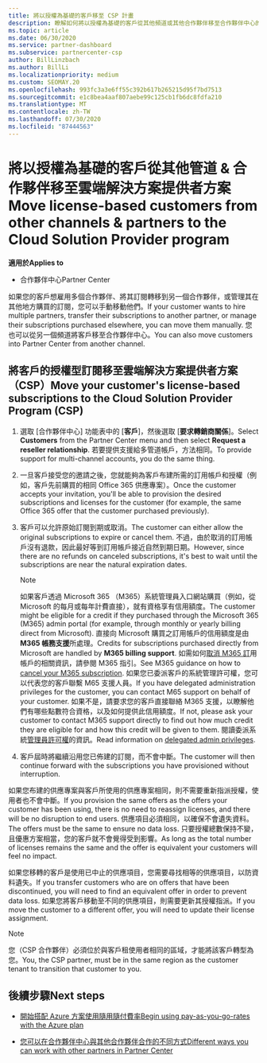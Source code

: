 ```yaml
---
title: 將以授權為基礎的客戶移至 CSP 計畫
description: 瞭解如何將以授權為基礎的客戶從其他頻道或其他合作夥伴移至合作夥伴中心的雲端解決方案提供者（CSP）計畫。
ms.topic: article
ms.date: 06/30/2020
ms.service: partner-dashboard
ms.subservice: partnercenter-csp
author: BillLinzbach
ms.author: BillLi
ms.localizationpriority: medium
ms.custom: SEOMAY.20
ms.openlocfilehash: 993fc3a3e6ff55c392b617b265215d95f7bd7513
ms.sourcegitcommit: e1c8bea4aaf807aebe99c125cb1fb6dc8fdfa210
ms.translationtype: MT
ms.contentlocale: zh-TW
ms.lasthandoff: 07/30/2020
ms.locfileid: "87444563"
---
```

# <a name="move-license-based-customers-from-other-channels--partners-to-the-cloud-solution-provider-program"></a><span data-ttu-id="ef958-103">將以授權為基礎的客戶從其他管道 & 合作夥伴移至雲端解決方案提供者方案</span><span class="sxs-lookup"><span data-stu-id="ef958-103">Move license-based customers from other channels & partners to the Cloud Solution Provider program</span></span>

<span data-ttu-id="ef958-104">**適用於**</span><span class="sxs-lookup"><span data-stu-id="ef958-104">**Applies to**</span></span>

- <span data-ttu-id="ef958-105">合作夥伴中心</span><span class="sxs-lookup"><span data-stu-id="ef958-105">Partner Center</span></span>

<span data-ttu-id="ef958-106">如果您的客戶想雇用多個合作夥伴、將其訂閱轉移到另一個合作夥伴，或管理其在其他地方購買的訂閱，您可以手動移動他們。</span><span class="sxs-lookup"><span data-stu-id="ef958-106">If your customer wants to hire multiple partners, transfer their subscriptions to another partner, or manage their subscriptions purchased elsewhere, you can move them manually.</span></span> <span data-ttu-id="ef958-107">您也可以從另一個頻道將客戶移至合作夥伴中心。</span><span class="sxs-lookup"><span data-stu-id="ef958-107">You can also move customers into Partner Center from another channel.</span></span>

## <a name="move-your-customers-license-based-subscriptions-to-the-cloud-solution-provider-program-csp"></a><span data-ttu-id="ef958-108">將客戶的授權型訂閱移至雲端解決方案提供者方案（CSP）</span><span class="sxs-lookup"><span data-stu-id="ef958-108">Move your customer's license-based subscriptions to the Cloud Solution Provider Program (CSP)</span></span>

1. <span data-ttu-id="ef958-109">選取 [合作夥伴中心] 功能表中的 [**客戶**]，然後選取 [**要求轉銷商關係**]。</span><span class="sxs-lookup"><span data-stu-id="ef958-109">Select **Customers** from the Partner Center menu and then select **Request a reseller relationship**.</span></span> <span data-ttu-id="ef958-110">若要提供支援給多管道帳戶，方法相同。</span><span class="sxs-lookup"><span data-stu-id="ef958-110">To provide support for multi-channel accounts, you do the same thing.</span></span>

2. <span data-ttu-id="ef958-111">一旦客戶接受您的邀請之後，您就能夠為客戶布建所需的訂用帳戶和授權（例如，客戶先前購買的相同 Office 365 供應專案）。</span><span class="sxs-lookup"><span data-stu-id="ef958-111">Once the customer accepts your invitation, you'll be able to provision the desired subscriptions and licenses for the customer (for example, the same Office 365 offer that the customer purchased previously).</span></span>

3. <span data-ttu-id="ef958-112">客戶可以允許原始訂閱到期或取消。</span><span class="sxs-lookup"><span data-stu-id="ef958-112">The customer can either allow the original subscriptions to expire or cancel them.</span></span> <span data-ttu-id="ef958-113">不過，由於取消的訂用帳戶沒有退款，因此最好等到訂用帳戶接近自然到期日期。</span><span class="sxs-lookup"><span data-stu-id="ef958-113">However, since there are no refunds on canceled subscriptions, it's best to wait until the  subscriptions are near the natural expiration dates.</span></span>


   >[!NOTE]
   ><span data-ttu-id="ef958-114">如果客戶透過 Microsoft 365 （M365）系統管理員入口網站購買（例如，從 Microsoft 的每月或每年計費直接），就有資格享有信用額度。</span><span class="sxs-lookup"><span data-stu-id="ef958-114">The customer might be eligible for a credit if they purchased through the Microsoft 365 (M365) admin portal (for example, through monthly or yearly billing direct from Microsoft).</span></span> <span data-ttu-id="ef958-115">直接向 Microsoft 購買之訂用帳戶的信用額度是由**M365 帳務支援**所處理。</span><span class="sxs-lookup"><span data-stu-id="ef958-115">Credits for subscriptions purchased directly from Microsoft are handled by **M365 billing support**.</span></span> <span data-ttu-id="ef958-116">如需如何[取消 M365 訂](https://docs.microsoft.com/microsoft-365/commerce/subscriptions/cancel-your-subscription)用帳戶的相關資訊，請參閱 M365 指引。</span><span class="sxs-lookup"><span data-stu-id="ef958-116">See M365 guidance on how to [cancel your M365 subscription](https://docs.microsoft.com/microsoft-365/commerce/subscriptions/cancel-your-subscription).</span></span> <span data-ttu-id="ef958-117">如果您已委派客戶的系統管理許可權，您可以代表您的客戶聯繫 M65 支援人員。</span><span class="sxs-lookup"><span data-stu-id="ef958-117">If you have delegated administration privileges for the customer, you can contact M65 support on behalf of your customer.</span></span> <span data-ttu-id="ef958-118">如果不是，請要求您的客戶直接聯絡 M365 支援，以瞭解他們有哪些點數符合資格，以及如何提供此信用額度。</span><span class="sxs-lookup"><span data-stu-id="ef958-118">If not, please ask your customer to contact M365 support directly to find out how much credit they are eligible for and how this credit will be given to them.</span></span> <span data-ttu-id="ef958-119">閱讀委派系統[管理員許可權](customers-revoke-admin-privileges.md)的資訊。</span><span class="sxs-lookup"><span data-stu-id="ef958-119">Read information on [delegated admin privileges](customers-revoke-admin-privileges.md).</span></span>


4. <span data-ttu-id="ef958-120">客戶屆時將繼續沿用您已佈建的訂閱，而不會中斷。</span><span class="sxs-lookup"><span data-stu-id="ef958-120">The customer will then continue forward with the subscriptions you have provisioned without interruption.</span></span>

<span data-ttu-id="ef958-121">如果您布建的供應專案與客戶所使用的供應專案相同，則不需要重新指派授權，使用者也不會中斷。</span><span class="sxs-lookup"><span data-stu-id="ef958-121">If you provision the same offers as the offers your customer has been using, there is no need to reassign licenses, and there will be no disruption to end users.</span></span> <span data-ttu-id="ef958-122">供應項目必須相同，以確保不會遺失資料。</span><span class="sxs-lookup"><span data-stu-id="ef958-122">The offers must be the same to ensure no data loss.</span></span> <span data-ttu-id="ef958-123">只要授權總數保持不變，且優惠方案相當，您的客戶就不會覺得受到影響。</span><span class="sxs-lookup"><span data-stu-id="ef958-123">As long as the total number of licenses remains the same and the offer is equivalent your customers will feel no impact.</span></span>

<span data-ttu-id="ef958-124">如果您移轉的客戶是使用已中止的供應項目，您需要尋找相等的供應項目，以防資料遺失。</span><span class="sxs-lookup"><span data-stu-id="ef958-124">If you transfer customers who are on offers that have been discontinued, you will need to find an equivalent offer in order to prevent data loss.</span></span> <span data-ttu-id="ef958-125">如果您將客戶移動至不同的供應項目，則需要更新其授權指派。</span><span class="sxs-lookup"><span data-stu-id="ef958-125">If you move the customer to a different offer, you will need to update their license assignment.</span></span>

>[!NOTE]
> <span data-ttu-id="ef958-126">您（CSP 合作夥伴）必須位於與客戶租使用者相同的區域，才能將該客戶轉型為您。</span><span class="sxs-lookup"><span data-stu-id="ef958-126">You, the CSP partner, must be in the same region as the customer tenant to transition that customer to you.</span></span>

## <a name="next-steps"></a><span data-ttu-id="ef958-127">後續步驟</span><span class="sxs-lookup"><span data-stu-id="ef958-127">Next steps</span></span>

- [<span data-ttu-id="ef958-128">開始搭配 Azure 方案使用隨用隨付費率</span><span class="sxs-lookup"><span data-stu-id="ef958-128">Begin using pay-as-you-go-rates with the Azure plan</span></span>](azure-plan-get-started.md)
 

- [<span data-ttu-id="ef958-129">您可以在合作夥伴中心與其他合作夥伴合作的不同方式</span><span class="sxs-lookup"><span data-stu-id="ef958-129">Different ways you can work with other partners in Partner Center</span></span>](work-with-other-partners.md)
